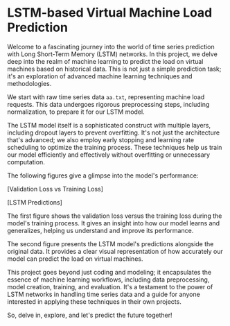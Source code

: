 # LSTM-based Virtual Machine Load Prediction

Welcome to a fascinating journey into the world of time series prediction with Long Short-Term Memory (LSTM) networks. In this project, we delve deep into the realm of machine learning to predict the load on virtual machines based on historical data. This is not just a simple prediction task; it's an exploration of advanced machine learning techniques and methodologies.

We start with raw time series data `aa.txt`, representing machine load requests. This data undergoes rigorous preprocessing steps, including normalization, to prepare it for our LSTM model.

The LSTM model itself is a sophisticated construct with multiple layers, including dropout layers to prevent overfitting. It's not just the architecture that's advanced; we also employ early stopping and learning rate scheduling to optimize the training process. These techniques help us train our model efficiently and effectively without overfitting or unnecessary computation.

The following figures give a glimpse into the model's performance:

[Validation Loss vs Training Loss]

[LSTM Predictions]

The first figure shows the validation loss versus the training loss during the model's training process. It gives an insight into how our model learns and generalizes, helping us understand and improve its performance.

The second figure presents the LSTM model's predictions alongside the original data. It provides a clear visual representation of how accurately our model can predict the load on virtual machines.

This project goes beyond just coding and modeling; it encapsulates the essence of machine learning workflows, including data preprocessing, model creation, training, and evaluation. It's a testament to the power of LSTM networks in handling time series data and a guide for anyone interested in applying these techniques in their own projects.

So, delve in, explore, and let's predict the future together!
